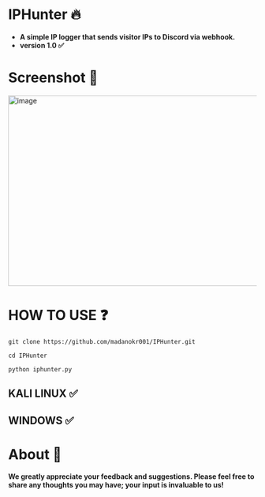 # IPHunter 🔥
- **A simple IP logger that sends visitor IPs to Discord via webhook.**
- **version 1.0 ✅**

# Screenshot 📸
<img width="590" height="386" alt="image" src="https://i.postimg.cc/15bTJZRF/Screenshot-2025-09-13-201856.png" />


# HOW TO USE ❓
```
git clone https://github.com/madanokr001/IPHunter.git
```
```
cd IPHunter
```
```
python iphunter.py
```

## KALI LINUX ✅
## WINDOWS ✅

# About 🤑
**We greatly appreciate your feedback and suggestions. Please feel free to share any thoughts you may have; your input is invaluable to us!**



